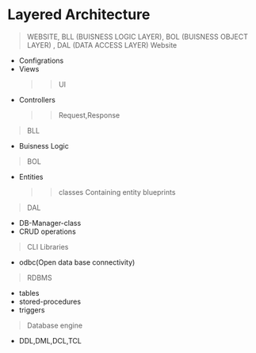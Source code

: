 # Layered Architecture 
> WEBSITE, BLL (BUISNESS LOGIC LAYER), BOL (BUISNESS OBJECT LAYER)  , DAL (DATA ACCESS LAYER)
> Website
- Configrations
- Views
    >> UI
- Controllers
    >> Request,Response
> BLL
- Buisness Logic
> BOL
- Entities 
    >> classes Containing entity blueprints
> DAL
- DB-Manager-class
- CRUD operations
> CLI
> Libraries
- odbc(Open data base connectivity)
> RDBMS
- tables
- stored-procedures
- triggers

> Database engine 
- DDL,DML,DCL,TCL
